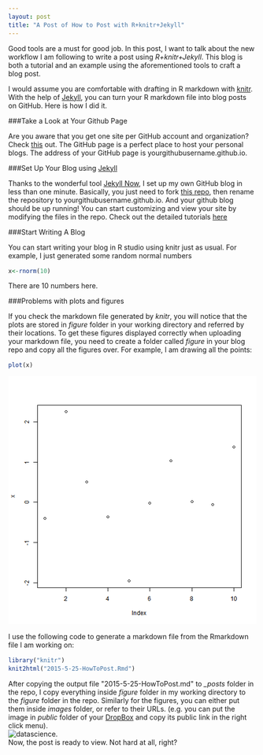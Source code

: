 ```yaml
---
layout: post
title: "A Post of How to Post with R+knitr+Jekyll"
---
```

Good tools are a must for good job. In this post, I want to talk about the new workflow I am following to write a post using *R+knitr+Jekyll*. This blog is both a tutorial and an example using the aforementioned tools to craft a blog post. 

I would assume you are comfortable with drafting in R markdown with [knitr](http://yihui.name/knitr/). With the help of [Jekyll](http://jekyllrb.com/), you can turn your R markdown file into blog posts on GitHub. Here is how I did it.

###Take a Look at Your Github Page

Are you aware that you get one site per GitHub account and organization? Check [this](https://pages.github.com/) out. The GitHub page is a perfect place to host your personal blogs. The address of your GitHub page is yourgithubusername.github.io.

###Set Up Your Blog using [Jekyll](http://jekyllrb.com/)

Thanks to the wonderful tool [Jekyll Now](https://github.com/barryclark/jekyll-now), I set up my own GitHub blog in less than one minute. Basically, you just need to fork [this repo](https://github.com/barryclark/jekyll-now), then rename the repository to yourgithubusername.github.io. And your github blog should be up running! You can start customizing and view your site by modifying the files in the repo.
Check out the detailed tutorials [here](https://github.com/barryclark/jekyll-now/blob/master/README.md)

###Start Writing A Blog

You can start writing your blog in R studio using knitr just as usual. For example, I just generated some random normal numbers

```r
x<-rnorm(10)
```
There are 10 numbers here.

###Problems with plots and figures

If you check the markdown file generated by *knitr*, you will notice that the plots are stored in  *figure* folder in your working directory and referred by their locations. To get these figures displayed correctly when uploading your markdown file, you need to create a folder called *figure* in your blog repo and copy all the figures over. For example, I am drawing all the points:

```r
plot(x)
```

![plot of chunk unnamed-chunk-2](images/unnamed-chunk-2-1.png) 

I use the following code to generate a markdown file from the Rmarkdown file I am working on:


```r
library("knitr")
knit2html("2015-5-25-HowToPost.Rmd")
```

After copying the output file "2015-5-25-HowToPost.md" to *_posts* folder in the repo,
I copy everything inside *figure* folder in my working directory to the *figure* folder in the repo. Similarly for the figures, you can either put them inside *images* folder, or refer to their URLs. (e.g. you can put the image in *public* folder of your [DropBox](https://www.dropbox.com/) and copy its public link in the right click menu).  
![datascience](https://dl.dropboxusercontent.com/u/24684859/github/datascience.jpg).   
Now, the post is ready to view. Not hard at all, right?





